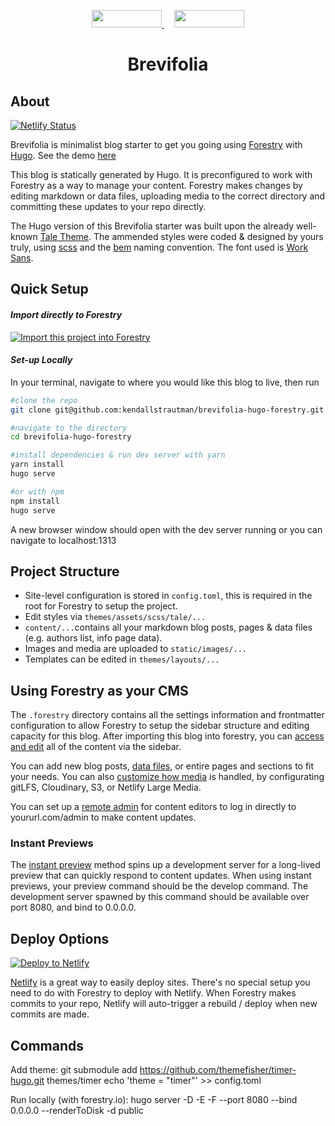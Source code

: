 <p align="center">
  <a style="padding-right: 16px;" href="https://forestry.io">
    <img src="https://app.forestry.io/assets/forestry-logotype-pos-c71a6bd237d9199d0457ba2811553997ff5bab0d2cd0e740686ab26c00d9c240.svg" width="112" height="28">
  </a>
  <a href="https://gohugo.io/">
    <img src="/static/hugo-logo-wide.svg" width="112" height="28">
  </a>
</p>
<h1 align="center">
  Brevifolia
</h1>

## About

[![Netlify Status](https://api.netlify.com/api/v1/badges/587d59dd-df0a-4651-a5b4-e1701e0ef15b/deploy-status)](https://app.netlify.com/sites/brevifolia-hugo-forestry/deploys)

Brevifolia is minimalist blog starter to get you going using [Forestry](https://forestry.io/) with [Hugo](https://gohugo.io/). See the demo [here](https://brevifolia-hugo-forestry.netlify.com/)

This blog is statically generated by Hugo. It is preconfigured to work with Forestry as a way to manage your content. Forestry makes changes by editing markdown or data files, uploading media to the correct directory and committing these updates to your repo directly.

The Hugo version of this Brevifolia starter was built upon the already well-known [Tale Theme](https://github.com/EmielH/tale-hugo). The ammended styles were coded & designed by yours truly, using [scss](https://sass-lang.com/) and the [bem](http://getbem.com/) naming convention. The font used is [Work Sans](https://fonts.google.com/specimen/Work+Sans). 

##  Quick Setup

#### *Import directly to Forestry*

<a href="https://app.forestry.io/quick-start?repo=kendallstrautman/brevifolia-hugo-forestry&engine=hugo&version=0.55.6">
    <img alt="Import this project into Forestry" src="https://assets.forestry.io/import-to-forestryK.svg" />
</a>

#### *Set-up Locally*
In your terminal, navigate to where you would like this blog to live, then run 
```bash
#clone the repo
git clone git@github.com:kendallstrautman/brevifolia-hugo-forestry.git

#navigate to the directory
cd brevifolia-hugo-forestry

#install dependencies & run dev server with yarn 
yarn install
hugo serve

#or with npm 
npm install
hugo serve
```
A new browser window should open with the dev server running or you can navigate to localhost:1313 

## Project Structure 

- Site-level configuration is stored in `config.toml`, this is required in the root for Forestry to setup the project. 
- Edit styles via `themes/assets/scss/tale/...`
- `content/...`contains all your markdown blog posts, pages & data files (e.g. authors list, info page data). 
- Images and media are uploaded to `static/images/...`
- Templates can be edited in `themes/layouts/...`

## Using Forestry as your CMS

The `.forestry` directory contains all the settings information and frontmatter configuration to allow Forestry to setup the sidebar structure and editing capacity for this blog. After importing this blog into forestry, you can [access and edit](https://forestry.io/docs/editing/) all of the content via the sidebar. 

You can add new blog posts, [data files](https://forestry.io/docs/editing/data-files/), or entire pages and sections to fit your needs. You can also [customize how media](https://forestry.io/docs/media/) is handled, by configurating gitLFS, Cloudinary, S3, or Netlify Large Media.

You can set up a [remote admin](https://forestry.io/docs/editing/remote-admin/) for content editors to log in directly to yoururl.com/admin to make content updates.

### Instant Previews

The [instant preview](https://forestry.io/docs/previews/instant-previews/) method spins up a development server for a long-lived preview that can quickly respond to content updates. When using instant previews, your preview command should be the develop command. The development server spawned by this command should be available over port 8080, and bind to 0.0.0.0.

## Deploy Options

[![Deploy to Netlify](https://www.netlify.com/img/deploy/button.svg)](https://app.netlify.com/start/deploy?repository=https://github.com/kendallstrautman/brevifolia-hugo-forestry)

[Netlify](https://www.netlify.com/blog/2016/09/29/a-step-by-step-guide-deploying-on-netlify/) is a great way to easily deploy sites. There's no special setup you need to do with Forestry to deploy with Netlify. When Forestry makes commits to your repo, Netlify will auto-trigger a rebuild / deploy when new commits are made.



## Commands

Add theme:
    git submodule add https://github.com/themefisher/timer-hugo.git themes/timer
    echo 'theme = "timer"' >> config.toml

Run locally (with forestry.io):
    hugo server -D -E -F --port 8080 --bind 0.0.0.0 --renderToDisk -d public